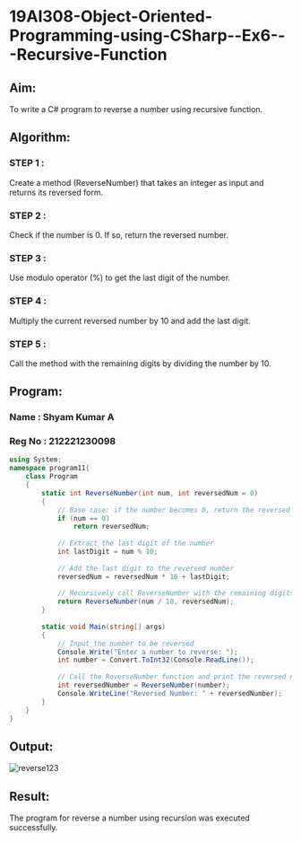 # 19AI308-Object-Oriented-Programming-using-CSharp--Ex6---Recursive-Function
## Aim: 
To write a C# program to reverse a number using recursive function.

## Algorithm:
### STEP 1 : 
Create a method (ReverseNumber) that takes an integer as input and returns its reversed form.
### STEP 2 : 
Check if the number is 0. If so, return the reversed number.
### STEP 3 : 
Use modulo operator (%) to get the last digit of the number.
### STEP 4 : 
Multiply the current reversed number by 10 and add the last digit.
### STEP 5 : 
Call the method with the remaining digits by dividing the number by 10.

## Program:
### Name : Shyam Kumar A
### Reg No : 212221230098
```c#
using System;
namespace program11{
    class Program
    {
        static int ReverseNumber(int num, int reversedNum = 0)
        {
            // Base case: if the number becomes 0, return the reversed number
            if (num == 0)
                return reversedNum;
            
            // Extract the last digit of the number
            int lastDigit = num % 10;
            
            // Add the last digit to the reversed number
            reversedNum = reversedNum * 10 + lastDigit;
            
            // Recursively call ReverseNumber with the remaining digits
            return ReverseNumber(num / 10, reversedNum);
        }
    
        static void Main(string[] args)
        {
            // Input the number to be reversed
            Console.Write("Enter a number to reverse: ");
            int number = Convert.ToInt32(Console.ReadLine());
    
            // Call the ReverseNumber function and print the reversed number
            int reversedNumber = ReverseNumber(number);
            Console.WriteLine("Reversed Number: " + reversedNumber);
        }
    }
}

```

## Output:
![reverse123](https://github.com/ShyamKumar-AI-DS/19AI308-Object-Oriented-Programming-using-CSharp--Ex6---Recursive-Function/assets/93427182/b45aa5b4-345c-42fc-acba-e87c5f3f6056)


## Result:
The program for reverse a number using recursion was executed successfully.
